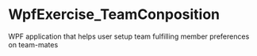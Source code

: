 # WpfExercise_TeamConposition
WPF application that helps user setup team fulfilling member preferences on team-mates
